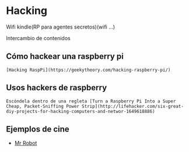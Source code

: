 # Hacking


Wifi kindle(RP para agentes secretos)(wifi ...)


Intercambio de contenidos

## Cómo hackear una raspberry pi 
	[Hacking RaspPi](https://geekytheory.com/hacking-raspberry-pi/)

## Usos hackers de raspberry
	Escóndela dentro de una regleta [Turn a Raspberry Pi Into a Super Cheap, Packet-Sniffing Power Strip](http://lifehacker.com/six-great-diy-projects-for-hacking-computers-and-networ-1649618886)

## Ejemplos de cine

* [Mr Robot](http://null-byte.wonderhowto.com/how-to/hacks-mr-robot-build-hacking-raspberry-pi-0163143/)

